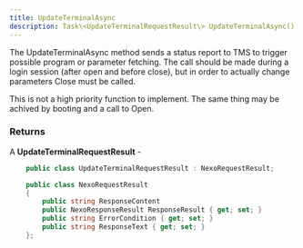 ```yaml
---
title: UpdateTerminalAsync
description: Task\<UpdateTerminalRequestResult\> UpdateTerminalAsync()
---
```


The UpdateTerminalAsync method sends a status report to TMS to trigger possible program or parameter fetching.
The call should be made during a login session (after open and before close), but in order to actually change parameters Close must be called.

This is not a high priority function to implement. The same thing may be achived by booting and a call to Open.

### Returns

A **UpdateTerminalRequestResult** -

```c#
    public class UpdateTerminalRequestResult : NexoRequestResult;
```

```c#
    public class NexoRequestResult
    {
        public string ResponseContent
        public NexoResponseResult ResponseResult { get; set; }
        public string ErrorCondition { get; set; }
        public string ResponseText { get; set; }
    };
```
